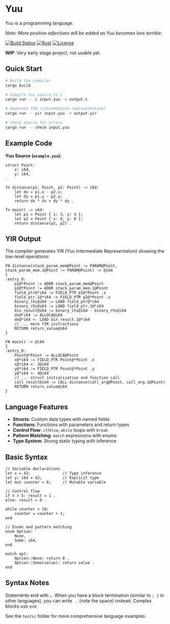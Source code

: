 # Yuu

Yuu is a programming language.

*Note: More positive adjectives will be added as Yuu becomes less terrible.*

[![Build Status](https://github.com/JanIngoHaas/yuu/workflows/CI/badge.svg)](https://github.com/JanIngoHaas/yuu/actions)
[![Rust](https://img.shields.io/badge/rust-1.90+-orange.svg)](https://www.rust-lang.org)
[![License](https://img.shields.io/badge/license-Apache%202.0-blue.svg)](LICENSE)

**WIP**: Very early stage project, not usable yet.

## Quick Start

```bash
# Build the compiler
cargo build

# Compile Yuu source to C
cargo run -- c input.yuu -o output.c

# Generate YIR (intermediate representation)
cargo run -- yir input.yuu -o output.yir

# Check source for errors
cargo run -- check input.yuu
```

## Example Code

**Yuu Source (`example.yuu`):**
```yuu
struct Point:
    x: i64,
    y: i64,
.

fn distance(p1: Point, p2: Point) -> i64:
    let dx = p1.x - p2.x;
    let dy = p1.y - p2.y;
    return dx * dx + dy * dy .

fn main() -> i64:
    let p1 = Point { x: 3, y: 4 };
    let p2 = Point { x: 0, y: 0 };
    return distance(p1, p2) .
```

## YIR Output

The compiler generates YIR (Yuu Intermediate Representation) showing the low-level operations:

```yir
FN distance(stack_param_mem@Point := PARAM@Point, stack_param_mem.1@Point := PARAM@Point) -> @i64
{
:entry_0:
    p1@*Point := ADDR stack_param_mem@Point
    p2@*Point := ADDR stack_param_mem.1@Point
    field_ptr@*i64 := FIELD_PTR p1@*Point .x
    field_ptr.1@*i64 := FIELD_PTR p2@*Point .x
    binary_lhs@i64 := LOAD field_ptr@*i64
    binary_rhs@i64 := LOAD field_ptr.1@*i64
    bin_result@i64 := binary_lhs@i64 - binary_rhs@i64
    dx@*i64 := ALLOCA@i64
    dx@*i64 <- LOAD bin_result.1@*i64
    // ... more YIR instructions
    RETURN return_value@i64
}

FN main() -> @i64
{
:entry_0:
    Point@*Point := ALLOCA@Point
    x@*i64 := FIELD_PTR Point@*Point .x
    x@*i64 <- 3@i64
    y@*i64 := FIELD_PTR Point@*Point .y
    y@*i64 <- 4@i64
    // ... struct initialization and function call
    call_result@i64 := CALL distance(call_arg@Point, call_arg.1@Point)
    RETURN return_value@i64
}
```

## Language Features

- **Structs**: Custom data types with named fields
- **Functions**: Functions with parameters and return types  
- **Control Flow**: `if`/`else`, `while` loops with `break`
- **Pattern Matching**: `match` expressions with enums
- **Type System**: Strong static typing with inference

## Basic Syntax

```yuu
// Variable declarations
let x = 42;              // Type inference
let y: i64 = 42;         // Explicit type
let mut counter = 0;     // Mutable variable

// Control flow
if x > 5: result = 1 .
else: result = 0 .

while counter < 10:
    counter = counter + 1;
end

// Enums and pattern matching
enum Option:
    None,
    Some: i64,
end

match opt:
    Option::None: return 0 .
    Option::Some(value): return value .
end
```

## Syntax Notes

Statements end with `;`. When you have a block termination (similar to `; }` in other languages), you can write ` .` (note the space) instead. Complex blocks use `end`.

See the `tests/` folder for more comprehensive language examples.
